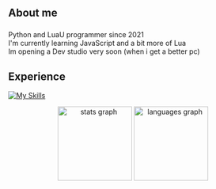 <h2 align="left">About me</h2>

###

<p align="left">Python and LuaU programmer since 2021<br>I'm currently learning JavaScript and a bit more of Lua<br>Im opening a Dev studio very soon (when i get a better pc)</p>

###

<h2 align="left">Experience</h2>

[![My Skills](https://skillicons.dev/icons?i=js,ts,python,lua,discord)](https://skillicons.dev)

<div align="center">
  <img src="https://github-readme-stats.vercel.app/api?username=htnicolas10&hide_title=false&hide_rank=false&show_icons=true&include_all_commits=true&count_private=true&disable_animations=false&theme=dracula&locale=en&hide_border=false&order=1" height="150" alt="stats graph"  />
  <img src="https://github-readme-stats.vercel.app/api/top-langs?username=htnicolas10&locale=en&hide_title=false&layout=compact&card_width=320&langs_count=5&theme=dracula&hide_border=false&order=2" height="150" alt="languages graph"  />
</div>

###
